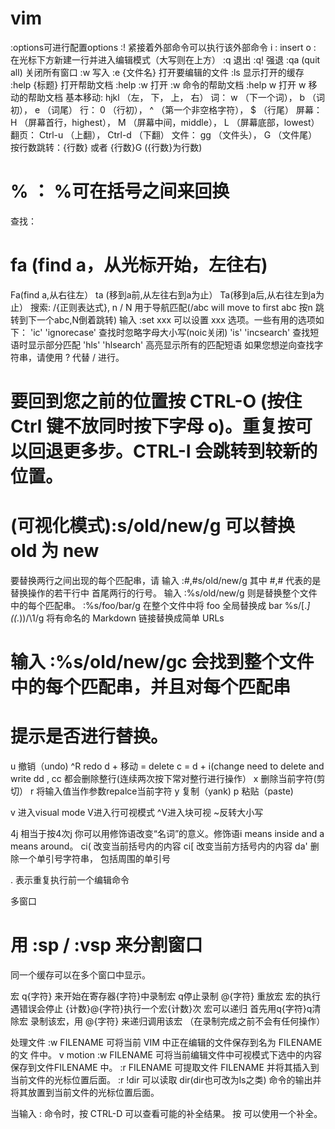 # vim
:options可进行配置options
:! 紧接着外部命令可以执行该外部命令
i : insert
o : 在光标下方新建一行并进入编辑模式（大写则在上方）
:q 退出
:q! 强退
:qa (quit all) 关闭所有窗口
:w 写入
:e {文件名} 打开要编辑的文件
:ls 显示打开的缓存
:help {标题} 打开帮助文档
:help :w 打开 :w 命令的帮助文档
:help w 打开 w 移动的帮助文档
基本移动: hjkl （左， 下， 上， 右）
词： w （下一个词）， b （词初）， e （词尾）
行： 0 （行初）， ^ （第一个非空格字符）， $ （行尾）
屏幕： H （屏幕首行，highest）， M （屏幕中间，middle）， L （屏幕底部，lowest）
翻页： Ctrl-u （上翻）， Ctrl-d （下翻）
文件： gg （文件头）， G （文件尾）
按行数跳转：{行数}<CR> 或者 {行数}G ({行数}为行数)
# % ： %可在括号之间来回换
查找：
# fa (find a，从光标开始，左往右)
Fa(find a,从右往左）
ta (移到a前,从左往右到a为止）
Ta(移到a后,从右往左到a为止）
搜索: /{正则表达式}, n / N 用于导航匹配(/abc will move to first abc 按n 跳转到下一个abc,N倒着跳转)
输入 :set xxx 可以设置 xxx 选项。一些有用的选项如下：
  	'ic' 'ignorecase'	查找时忽略字母大小写(noic关闭)
	'is' 'incsearch'	查找短语时显示部分匹配
	'hls' 'hlsearch'	高亮显示所有的匹配短语
如果您想逆向查找字符串，请使用 ? 代替 / 进行。
# 要回到您之前的位置按 CTRL-O (按住 Ctrl 键不放同时按下字母 o)。重复按可以回退更多步。CTRL-I 会跳转到较新的位置。

# (可视化模式):s/old/new/g 可以替换 old 为 new
要替换两行之间出现的每个匹配串，请
     输入   :#,#s/old/new/g   其中 #,# 代表的是替换操作的若干行中
                              首尾两行的行号。
     输入   :%s/old/new/g     则是替换整个文件中的每个匹配串。
    :%s/foo/bar/g
    在整个文件中将 foo 全局替换成 bar
    %s/\[.*\](\(.*\))/\1/g
    将有命名的 Markdown 链接替换成简单 URLs
#     输入   :%s/old/new/gc    会找到整个文件中的每个匹配串，并且对每个匹配串
#                              提示是否进行替换。

u 撤销（undo)
^R redo
d + 移动 = delete
c = d + i(change need to delete and write
dd , cc 都会删除整行(连续两次按下常对整行进行操作）
x 删除当前字符(剪切）
r 将输入值当作参数repalce当前字符
y 复制（yank)
p 粘贴（paste)

v 进入visual mode
V进入行可视模式
^V进入块可视
~反转大小写

4j 相当于按4次j
你可以用修饰语改变“名词”的意义。修饰语i means inside and a means around。
ci( 改变当前括号内的内容
ci[ 改变当前方括号内的内容
da' 删除一个单引号字符串， 包括周围的单引号

. 表示重复执行前一个编辑命令

多窗口
# 用 :sp / :vsp 来分割窗口
同一个缓存可以在多个窗口中显示。

宏
q{字符} 来开始在寄存器{字符}中录制宏
q停止录制
@{字符} 重放宏
宏的执行遇错误会停止
{计数}@{字符}执行一个宏{计数}次
宏可以递归
首先用q{字符}q清除宏
录制该宏，用 @{字符} 来递归调用该宏 （在录制完成之前不会有任何操作）

处理文件
:w FILENAME  可将当前 VIM 中正在编辑的文件保存到名为 FILENAME 的文 件中。
v motion :w FILENAME 可将当前编辑文件中可视模式下选中的内容保存到文件FILENAME 中。
:r FILENAME 可提取文件 FILENAME 并将其插入到当前文件的光标位置后面。
:r !dir 可以读取 dir(dir也可改为ls之类) 命令的输出并将其放置到当前文件的光标位置后面。

当输入 : 命令时，按 CTRL-D 可以查看可能的补全结果。
按 <TAB> 可以使用一个补全。

